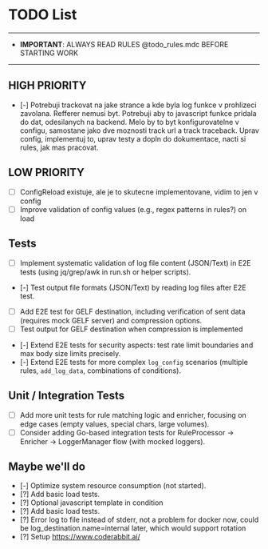 # TODO List
---
- **IMPORTANT**: ALWAYS READ RULES @todo_rules.mdc BEFORE STARTING WORK
---

## HIGH PRIORITY

- [-] Potrebuji trackovat na jake strance a kde byla log funkce v prohlizeci zavolana. Refferer nemusi byt. Potrebuji aby to javascript funkce pridala do dat, odesilanych na backend. Melo by to byt konfigurovatelne v configu, samostane jako dve moznosti track url a track traceback. Uprav config, implementuj to, uprav testy a dopln do dokumentace, nacti si rules, jak mas pracovat.

## LOW PRIORITY

- [ ] ConfigReload existuje, ale je to skutecne implementovane, vidim to jen v config
- [ ] Improve validation of config values (e.g., regex patterns in rules?) on load

## Tests

- [ ] Implement systematic validation of log file content (JSON/Text) in E2E tests (using jq/grep/awk in run.sh or helper scripts).
- [-] Test output file formats (JSON/Text) by reading log files after E2E test.

- [ ] Add E2E test for GELF destination, including verification of sent data (requires mock GELF server) and compression options.
- [ ] Test output for GELF destination when compression is implemented

- [-] Extend E2E tests for security aspects: test rate limit boundaries and max body size limits precisely.
- [-] Extend E2E tests for more complex `log_config` scenarios (multiple rules, `add_log_data`, combinations of conditions).

## Unit / Integration Tests

- [ ] Add more unit tests for rule matching logic and enricher, focusing on edge cases (empty values, special chars, large volumes).
- [ ] Consider adding Go-based integration tests for RuleProcessor -> Enricher -> LoggerManager flow (with mocked loggers).

## Maybe we'll do

- [-] Optimize system resource consumption (not started).
- [?] Add basic load tests.
- [?] Optional javascript template in condition
- [?] Add basic load tests.
- [?] Error log to file instead of stderr, not a problem for docker now, could be log_destination.name=internal later, which would support rotation
- [?] Setup https://www.coderabbit.ai/
